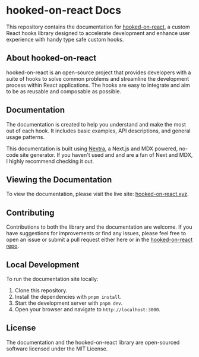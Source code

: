 # hooked-on-react Docs

This repository contains the documentation for [hooked-on-react](https://github.com/shan8851/hooked-on-react), a custom React hooks library designed to accelerate development and enhance user experience with handy type safe custom hooks.

## About hooked-on-react

hooked-on-react is an open-source project that provides developers with a suite of hooks to solve common problems and streamline the development process within React applications. The hooks are easy to integrate and aim to be as reusable and composable as possible.

## Documentation

The documentation is created to help you understand and make the most out of each hook. It includes basic examples, API descriptions, and general usage patterns.

This documentation is built using [Nextra](https://nextra.vercel.app/), a Next.js and MDX powered, no-code site generator. If you haven't used and and are a fan of Next and MDX, I highly recommend checking it out.

## Viewing the Documentation

To view the documentation, please visit the live site: [hooked-on-react.xyz](https://www.hooked-on-react.xyz/).

## Contributing

Contributions to both the library and the documentation are welcome. If you have suggestions for improvements or find any issues, please feel free to open an issue or submit a pull request either here or in the [hooked-on-react repo](https://github.com/shan8851/hooked-on-react).

## Local Development

To run the documentation site locally:

1. Clone this repository.
2. Install the dependencies with `pnpm install`.
3. Start the development server with `pnpm dev`.
4. Open your browser and navigate to `http://localhost:3000`.

## License

The documentation and the hooked-on-react library are open-sourced software licensed under the MIT License.
